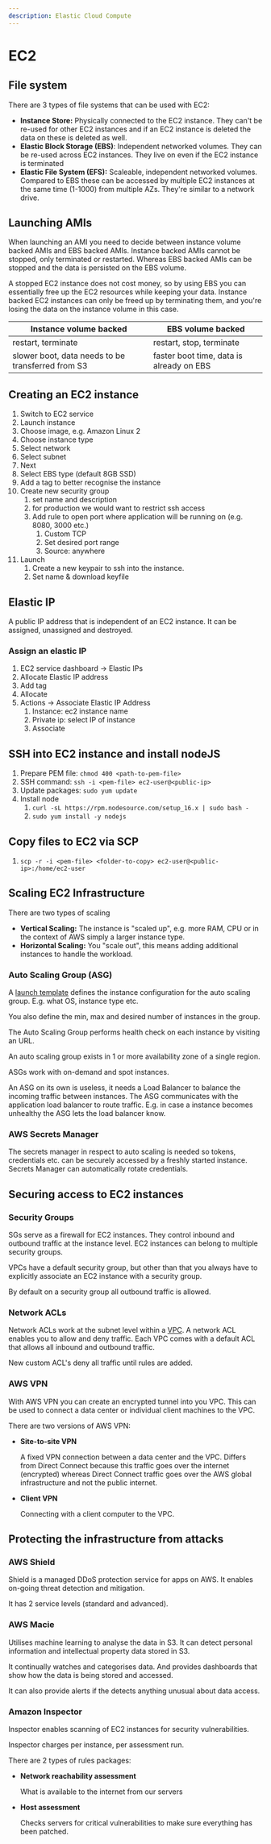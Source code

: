 ```yaml
---
description: Elastic Cloud Compute
---
```


# EC2

## File system

There are 3 types of file systems that can be used with EC2:

* **Instance Store:** Physically connected to the EC2 instance. They can't be re-used for other EC2 instances and if an EC2 instance is deleted the data on these is deleted as well.
* **Elastic Block Storage (EBS)**: Independent networked volumes. They can be re-used across EC2 instances. They live on even if the EC2 instance is terminated
* **Elastic File System (EFS):** Scaleable, independent networked volumes. Compared to EBS these can be accessed by multiple EC2 instances at the same time (1-1000) from multiple AZs. They're similar to a network drive.

## Launching AMIs

When launching an AMI you need to decide between instance volume backed AMIs and EBS backed AMIs. Instance backed AMIs cannot be stopped, only terminated or restarted. Whereas EBS backed AMIs can be stopped and the data is persisted on the EBS volume.

A stopped EC2 instance does not cost money, so by using EBS you can essentially free up the EC2 resources while keeping your data. Instance backed EC2 instances can only be freed up by terminating them, and you're losing the data on the instance volume in this case.

| Instance volume backed                            | EBS volume backed                        |
| ------------------------------------------------- | ---------------------------------------- |
| restart, terminate                                | restart, stop, terminate                 |
| slower boot, data needs to be transferred from S3 | faster boot time, data is already on EBS |



## Creating an EC2 instance

1. Switch to EC2 service
2. Launch instance
3. Choose image, e.g. Amazon Linux 2
4. Choose instance type
5. Select network
6. Select subnet
7. Next
8. Select EBS type (default 8GB SSD)
9. Add a tag to better recognise the instance
10. Create new security group
    1. set name and description
    2. for production we would want to restrict ssh access
    3. Add rule to open port where application will be running on (e.g. 8080, 3000 etc.)
       1. Custom TCP
       2. Set desired port range
       3. Source: anywhere
11. Launch
    1. Create a new keypair to ssh into the instance.
    2. Set name & download keyfile

## Elastic IP

A public IP address that is independent of an EC2 instance. It can be assigned, unassigned and destroyed.

### Assign an elastic IP

1. EC2 service dashboard -> Elastic IPs
2. Allocate Elastic IP address
3. Add tag
4. Allocate
5. Actions -> Associate Elastic IP Address
   1. Instance: ec2 instance name
   2. Private ip: select IP of instance
   3. Associate

## SSH into EC2 instance and install nodeJS

1. Prepare PEM file: `chmod 400 <path-to-pem-file>`
2. SSH command: `ssh -i <pem-file> ec2-user@<public-ip>`
3. Update packages: `sudo yum update`
4. Install node
   1. `curl -sL https://rpm.nodesource.com/setup_16.x | sudo bash -`
   2. `sudo yum install -y nodejs`

## Copy files to EC2 via SCP

1. `scp -r -i <pem-file> <folder-to-copy> ec2-user@<public-ip>:/home/ec2-user`

## Scaling EC2 Infrastructure

There are two types of scaling

* **Vertical Scaling:** The instance is "scaled up", e.g. more RAM, CPU or in the context of AWS simply a larger instance type.
* **Horizontal Scaling:** You "scale out", this means adding additional instances to handle the workload.

### Auto Scaling Group (ASG)

A [launch template](launch-templates.md) defines the instance configuration for the auto scaling group. E.g. what OS, instance type etc.

You also define the min, max and desired number of instances in the group.

The Auto Scaling Group performs health check on each instance by visiting an URL.

An auto scaling group exists in 1 or more availability zone of a single region.

ASGs work with on-demand and spot instances.

An ASG on its own is useless, it needs a Load Balancer to balance the incoming traffic between instances. The ASG communicates with the application load balancer to route traffic. E.g. in case a instance becomes unhealthy the ASG lets the load balancer know.

### AWS Secrets Manager

The secrets manager in respect to auto scaling is needed so tokens, credentials etc. can be securely accessed by a freshly started instance. Secrets Manager can automatically rotate credentials.

## Securing access to EC2 instances

### Security Groups

SGs serve as a firewall for EC2 instances. They control inbound and outbound traffic at the instance level. EC2 instances can belong to multiple security groups.&#x20;

VPCs have a default security group, but other than that you always have to explicitly associate an EC2 instance with a security group.

By default on a security group all outbound traffic is allowed.

### Network ACLs

Network ACLs work at the subnet level within a [VPC](../vpc.md). A network ACL enables you to allow and deny traffic. Each VPC comes with a default ACL that allows all inbound and outbound traffic.

New custom ACL's deny all traffic until rules are added.

### AWS VPN

With AWS VPN you can create an encrypted tunnel into you VPC. This can be used to connect a data center or individual client machines to the VPC.&#x20;

There are two versions of AWS VPN:

*   **Site-to-site VPN**

    A fixed VPN connection between a data center and the VPC. Differs from Direct Connect because this traffic goes over the internet (encrypted) whereas Direct Connect traffic goes over the AWS global infrastructure and not the public internet.&#x20;
*   **Client VPN**

    Connecting with a client computer to the VPC.

## Protecting the infrastructure from attacks

### AWS Shield

Shield is a managed DDoS protection service for apps on AWS. It enables on-going threat detection and mitigation.

It has 2 service levels (standard and advanced).

### AWS Macie

Utilises machine learning to analyse the data in S3. It can detect personal information and intellectual property data stored in S3.&#x20;

It continually watches and categorises data. And provides dashboards that show how the data is being stored and accessed.

It can also provide alerts if the detects anything unusual about data access.

### Amazon Inspector

Inspector enables scanning of EC2 instances for security vulnerabilities.&#x20;

Inspector charges per instance, per assessment run.

There are 2 types of rules packages:

*   **Network reachability assessment**

    What is available to the internet from our servers
*   **Host assessment**

    Checks servers for critical vulnerabilities to make sure everything has been patched.

